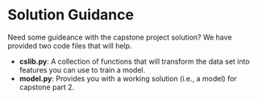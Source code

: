 # Solution Guidance

Need some guideance with the capstone project solution?  We have provided two code files that will help.


* **cslib.py**: A collection of functions that will transform the data set into features you can use to train a model.
* **model.py**:  Provides you with a working solution (i.e., a model) for capstone part 2.  

